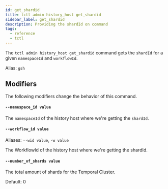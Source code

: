 ```yaml
---
id: get_shardid
title: tctl admin history_host get_shardid
sidebar_label: get_shardid
description: Providing the shardId on command
tags:
  - reference
  - tctl
---
```


The `tctl admin history_host get_shardid` command gets the `shardId` for a given `namespaceId` and `workflowId`.

Alias: `gsh`

## Modifiers

The following modifiers change the behavior of this command.

#### `--namespace_id value`

The `namespaceId` of the history host where we're getting the `shardId`.

#### `--workflow_id value`

Aliases: `--wid value`, `-w value`

The WorkflowId of the history host where we're getting the shardId.

#### `--number_of_shards value`

The total amount of shards for the Temporal Cluster.

Default: 0
